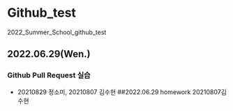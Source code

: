 # Github_test
2022_Summer_School_github_test
## 2022.06.29(Wen.)
### Github Pull Request 실습
* 20210829 정소미, 20210807 김수현
##2022.06.29 homework
20210807김수현

